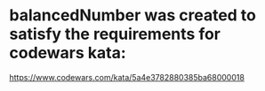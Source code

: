 # balancedNumber was created to satisfy the requirements for codewars kata:

https://www.codewars.com/kata/5a4e3782880385ba68000018
